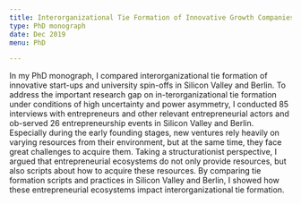```yaml
---
title: Interorganizational Tie Formation of Innovative Growth Companies in Silicon Valley and Berlin
type: PhD monograph
date: Dec 2019
menu: PhD

---
```


In my PhD monograph, I compared interorganizational tie formation of innovative start-ups and university spin-offs in Silicon Valley and Berlin. To address the important research gap on in-terorganizational tie formation under conditions of high uncertainty and power asymmetry, I conducted 85 interviews with entrepreneurs and other relevant entrepreneurial actors and ob-served 26 entrepreneurship events in Silicon Valley and Berlin. Especially during the early founding stages, new ventures rely heavily on varying resources from their environment, but at the same time, they face great challenges to acquire them. Taking a structurationist perspective, I argued that entrepreneurial ecosystems do not only provide resources, but also scripts about how to acquire these resources. By comparing tie formation scripts and practices in Silicon Valley and Berlin, I showed how these entrepreneurial ecosystems impact interorganizational tie formation.  



